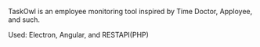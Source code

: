 TaskOwl is an employee monitoring tool inspired by Time Doctor, Apployee, and such.

Used: Electron, Angular, and RESTAPI(PHP)
